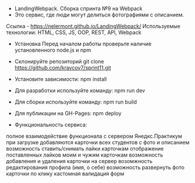 - LandingWebpack. Сборка спринта №9 на Webpack
- Это сервис, где люди могут делиться фотографиями с описанием.

Ссылка - https://nelermont.github.io/LandingWebpack/
Используемые технологии: HTML, CSS, JS, OOP, REST, API, Webpack

 - Установка
Перед началом работы проверьте наличие установленного node.js и npm

 - Склонируйте репозиторий
git clone https://github.com/kravcov7/sprint11.git

- Установите зависимости:
npm install

- Для разработки используйте команду:
npm run dev

- Для сборки используйте команду:
npm run build

- Для публикации на GH-Pages:
npm deploy

- Функциональность сервиса:

полное взаимодействие функционала с сервером Янедкс.Практикум
при загрузке добавляются карточки всех студентов с фото и описанием
возможность ставить/снимать лайки карточкам
отображение поставленных лайков моим и чужим карточкам
возможность добавления и удаления карточки на сервер
возомжность редактирования профила (имя, о себе)
возможность развернуть фото карточки по клику
кастомная валидация форм
